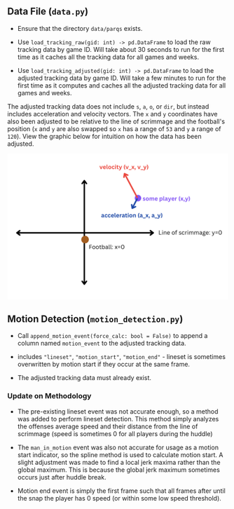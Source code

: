 ## Data File (`data.py`)

- Ensure that the directory `data/parqs` exists.

- Use `load_tracking_raw(gid: int) -> pd.DataFrame` to load the raw tracking data by game ID. Will take about 30 seconds to run for the first time as it caches all the tracking data for all games and weeks.

- Use `load_tracking_adjusted(gid: int) -> pd.DataFrame` to load the adjusted tracking data by game ID. Will take a few minutes to run for the first time as it computes and caches all the adjusted tracking data for all games and weeks.

The adjusted tracking data does not include `s`, `a`, `o`, or `dir`, but instead includes acceleration and velocity vectors. The `x` and `y` coordinates have also been adjusted to be relative to the line of scrimmage and the football's position (`x` and `y` are also swapped so `x` has a range of `53` and `y` a range of `120`). View the graphic below for intuition on how the data has been adjusted.

![graphic](graphics/graphic.png)

## Motion Detection (`motion_detection.py`)

- Call `append_motion_event(force_calc: bool = False)` to append a column named `motion_event` to the adjusted tracking data.

- includes `"lineset"`, `"motion_start"`, `"motion_end"` - lineset is sometimes overwritten by motion start if they occur at the same frame.

- The adjusted tracking data must already exist.

### Update on Methodology

- The pre-existing lineset event was not accurate enough, so a method was added to perform lineset detection. This method simply analyzes the offenses average speed and their distance from the line of scrimmage (speed is sometimes 0 for all players during the huddle)

- The `man_in_motion` event was also not accurate for usage as a motion start indicator, so the spline method is used to calculate motion start. A slight adjustment was made to find a local jerk maxima rather than the global maximum. This is because the global jerk maximum sometimes occurs just after huddle break.

- Motion end event is simply the first frame such that all frames after until the snap the player has 0 speed (or within some low speed threshold).
